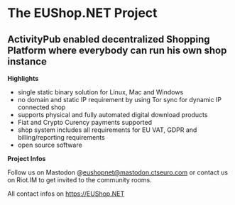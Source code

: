 # The EUShop.NET Project

## ActivityPub enabled decentralized Shopping Platform where everybody can run  his own shop  instance

**Highlights**

- single static binary solution for Linux, Mac and Windows
- no domain and static IP requirement by using Tor sync for dynamic IP connected shop
- supports physical and fully automated digital download products
- Fiat and Crypto Curency payments supported
- shop system includes all requirements for EU VAT, GDPR and billing/reporting requirements
- open source software

**Project Infos**

Follow us on Mastodon @eushopnet@mastodon.ctseuro.com or contact us on Riot.IM to get invited to the community rooms.

All contact infos on https://EUShop.NET



